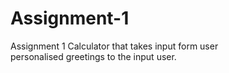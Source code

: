 # Assignment-1
Assignment 1 
Calculator that takes input form user
<br>
personalised greetings to the input user.